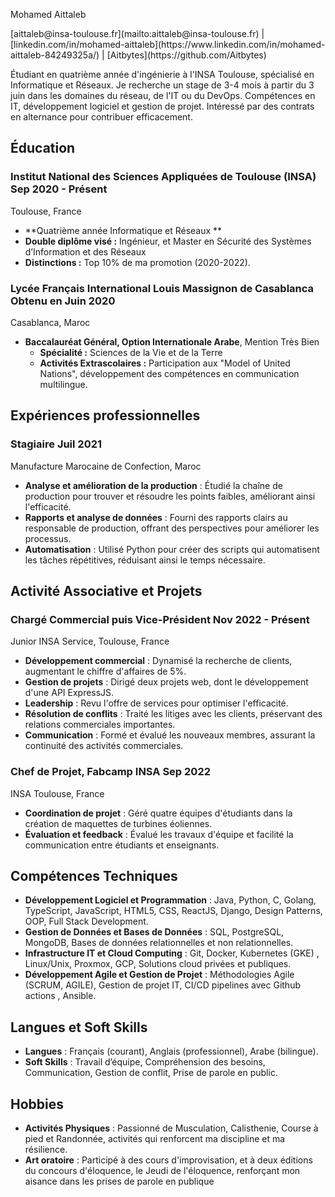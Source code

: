 <span class="name">Mohamed Aittaleb</span>

<span class="info">


<div class="info_2">
[aittaleb@insa-toulouse.fr](mailto:aittaleb@insa-toulouse.fr) |
[linkedin.com/in/mohamed-aittaleb](https://www.linkedin.com/in/mohamed-aittaleb-84249325a/) |
[Aitbytes](https://github.com/Aitbytes)

Étudiant en quatrième année d'ingénierie à l'INSA Toulouse, spécialisé en Informatique et Réseaux. Je recherche un stage de 3-4 mois à partir du 3 juin dans les domaines du réseau, de l'IT ou du DevOps. Compétences en IT, développement logiciel et gestion de projet. Intéressé par des contrats en alternance pour contribuer efficacement.

</div>

</span>


## Éducation

### Institut National des Sciences Appliquées de Toulouse (INSA) <time>Sep 2020 - Présent</time>
<location>Toulouse, France</location>  

- **Quatrième année Informatique et Réseaux **
- **Double diplôme visé :** Ingénieur, et Master en Sécurité des Systèmes d’Information et des Réseaux
- **Distinctions :** Top 10% de ma promotion (2020-2022).

### Lycée Français International Louis Massignon de Casablanca <time>Obtenu en Juin 2020</time>
<location>Casablanca, Maroc</location>  

- **Baccalauréat Général, Option Internationale Arabe**, Mention Très Bien
   - **Spécialité :** Sciences de la Vie et de la Terre
   - **Activités Extrascolaires :** Participation aux "Model of United Nations", développement des compétences en communication multilingue.

## Expériences professionnelles

### Stagiaire <time> Juil 2021 </time>

<location> Manufacture Marocaine de Confection, Maroc </location>


- **Analyse et amélioration de la production** : Étudié la chaîne de production pour trouver et résoudre les points faibles, améliorant ainsi l'efficacité.
- **Rapports et analyse de données** : Fourni des rapports clairs au responsable de production, offrant des perspectives pour améliorer les processus.
- **Automatisation** : Utilisé Python pour créer des scripts qui automatisent les tâches répétitives, réduisant ainsi le temps nécessaire.

## Activité Associative et Projets

### Chargé Commercial puis Vice-Président <time>Nov 2022 - Présent</time>

<location>Junior INSA Service, Toulouse, France</location> 

- **Développement commercial** : Dynamisé la recherche de clients, augmentant le chiffre d'affaires de 5%.
- **Gestion de projets** : Dirigé deux projets web, dont le développement d'une API ExpressJS.
- **Leadership** : Revu l'offre de services pour optimiser l'efficacité.
- **Résolution de conflits** : Traité les litiges avec les clients, préservant des relations commerciales importantes.
- **Communication** : Formé et évalué les nouveaux membres, assurant la continuité des activités commerciales.


### Chef de Projet, Fabcamp INSA <time>Sep 2022</time>
<location>INSA Toulouse, France</location> 

- **Coordination de projet** : Géré quatre équipes d'étudiants dans la création de maquettes de turbines éoliennes.
- **Évaluation et feedback** : Évalué les travaux d'équipe et facilité la communication entre étudiants et enseignants.


## Compétences Techniques

- **Développement Logiciel et Programmation** : Java, Python, C, Golang, TypeScript, JavaScript, HTML5, CSS, ReactJS, Django, Design Patterns, OOP, Full Stack Development.
- **Gestion de Données et Bases de Données** : SQL, PostgreSQL, MongoDB, Bases de données relationnelles et non relationnelles.
- **Infrastructure IT et Cloud Computing** : Git, Docker, Kubernetes (GKE) , Linux/Unix, Proxmox, GCP, Solutions cloud privées et publiques.
- **Développement Agile et Gestion de Projet** : Méthodologies Agile (SCRUM, AGILE), Gestion de projet IT, CI/CD pipelines avec Github actions , Ansible.

## Langues et Soft Skills

- **Langues** : Français (courant), Anglais (professionnel), Arabe (bilingue).
- **Soft Skills** : Travail d’équipe, Compréhension des besoins, Communication, Gestion de conflit, Prise de parole en public.

## Hobbies

- **Activités Physiques** : Passionné de Musculation, Calisthenie, Course à pied et Randonnée, activités qui renforcent ma discipline et ma résilience.
- **Art oratoire** : Participé à des cours d'improvisation, et à deux éditions du concours d'éloquence, le Jeudi de l'éloquence, renforçant mon aisance dans les prises de parole en publique



